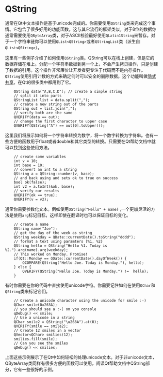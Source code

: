 # QString

通常在Qt中文本操作是基于unicode完成的。你需要使用```QString```类来完成这个事情。它包含了很多好用的功能函数，这与其它流行的框架类似。对于8位的数据你通常需要使用```QByteArray```类，对于ASCII校验最好使用```QLatin1String```来暂存。对于一个字符串链你可以使用```QList<QString>```或者```QStringList```类（派生自```QList<QString>```）。

这里有一些例子介绍了如何使用```QString```类。QString可以在栈上创建，但是它的数据存储在堆上。分配一个字符串数据到另一个上，不会产生拷贝操作，只是创建了数据的引用。这个操作非常廉价让开发者更专注于代码而不是内存操作。```QString```使用引用计数的方式来确定何时可以安全的删除数据。这个功能叫做[隐式共享](http://doc.qt.io/qt-5//implicit-sharing.html)，在Qt的很多类中都用到了它。

```
    QString data("A,B,C,D"); // create a simple string
    // split it into parts
    QStringList list = data.split(",");
    // create a new string out of the parts
    QString out = list.join(",");
    // verify both are the same
    QVERIFY(data == out);
    // change the first character to upper case
    QVERIFY(QString("A") == out[0].toUpper());
```

这里我们将展示如何将一个字符串转换为数字，将一个数字转换为字符串。也有一些方便的函数用于float或者double和其它类型的转换。只需要在Qt帮助文档中就可以找到这些使用方法。

```
    // create some variables
    int v = 10;
    int base = 10;
    // convert an int to a string
    QString a = QString::number(v, base);
    // and back using and sets ok to true on success
    bool ok(false);
    int v2 = a.toInt(&ok, base);
    // verify our results
    QVERIFY(ok == true);
    QVERIFY(v = v2);
```

通常你需要参数化文本。例如使用```QString("Hello" + name)```
,一个更加灵活的方法是使用```arg```标记目标，这样即使在翻译时也可以保证目标的变化。

```
    // create a name
    QString name("Joe");
    // get the day of the week as string
    QString weekday = QDate::currentDate().toString("dddd");
    // format a text using paramters (%1, %2)
    QString hello = QString("Hello %1. Today is %2.").arg(name).arg(weekday);
    // This worked on Monday. Promise!
    if(Qt::Monday == QDate::currentDate().dayOfWeek()) {
        QCOMPARE(QString("Hello Joe. Today is Monday."), hello);
    } else {
        QVERIFY(QString("Hello Joe. Today is Monday.") !=  hello);
    }
```

有时你需要在你的代码中直接使用unicode字符。你需要记住如何在使用```QChar```和```QString```类来标记它们。

```
    // Create a unicode character using the unicode for smile :-)
    QChar smile(0x263A);
    // you should see a :-) on you console
    qDebug() << smile;
    // Use a unicode in a string
    QChar smile2 = QString("\u263A").at(0);
    QVERIFY(smile == smile2);
    // Create 12 smiles in a vector
    QVector<QChar> smilies(12);
    smilies.fill(smile);
    // Can you see the smiles
    qDebug() << smilies;
```

上面这些示例展示了在Qt中如何轻松的处理unicode文本。对于非unicode文本，QByteArray类同样有很多方便的函数可以使用。阅读Qt帮助文档中QString部分，它有一些很好的示例。
